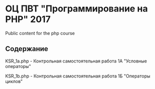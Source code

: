 # ОЦ ПВТ "Программирование на PHP" 2017
Public content for the php course

## Содержание
KSR_1a.php - Контрольная самостоятельная работа 1А "Условные операторы"

KSR_1b.php - Контрольная самостоятельная работа 1Б "Операторы циклов"
